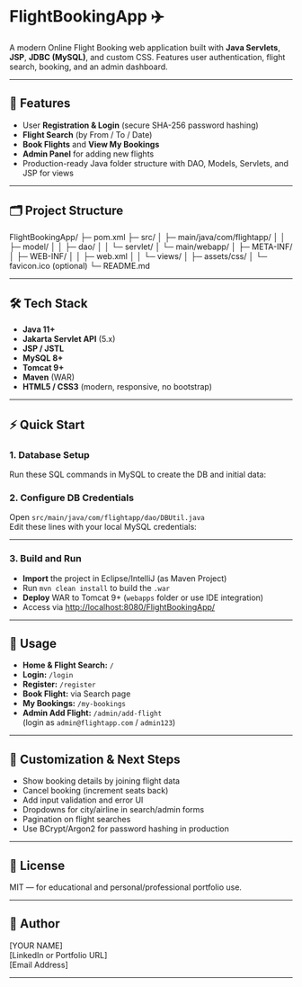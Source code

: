 # FlightBookingApp ✈️

A modern Online Flight Booking web application built with **Java Servlets**, **JSP**, **JDBC (MySQL)**, and custom CSS. Features user authentication, flight search, booking, and an admin dashboard.

---

## 🚀 Features

- User **Registration & Login** (secure SHA-256 password hashing)
- **Flight Search** (by From / To / Date)
- **Book Flights** and **View My Bookings**
- **Admin Panel** for adding new flights
- Production-ready Java folder structure with DAO, Models, Servlets, and JSP for views

---

## 🗂️ Project Structure

FlightBookingApp/
├─ pom.xml
├─ src/
│ ├─ main/java/com/flightapp/
│ │ ├─ model/
│ │ ├─ dao/
│ │ └─ servlet/
│ └─ main/webapp/
│ ├─ META-INF/
│ ├─ WEB-INF/
│ │ ├─ web.xml
│ │ └─ views/
│ ├─ assets/css/
│ └─ favicon.ico (optional)
└─ README.md




---

## 🛠️ Tech Stack

- **Java 11+**
- **Jakarta Servlet API** (5.x)
- **JSP / JSTL**
- **MySQL 8+**
- **Tomcat 9+**
- **Maven** (WAR)
- **HTML5 / CSS3** (modern, responsive, no bootstrap)

---

## ⚡ Quick Start

### 1. **Database Setup**

Run these SQL commands in MySQL to create the DB and initial data:


### 2. **Configure DB Credentials**

Open `src/main/java/com/flightapp/dao/DBUtil.java`  
Edit these lines with your local MySQL credentials:


---

### 3. **Build and Run**

- **Import** the project in Eclipse/IntelliJ (as Maven Project)
- Run `mvn clean install` to build the `.war`
- **Deploy** WAR to Tomcat 9+ (`webapps` folder or use IDE integration)
- Access via [http://localhost:8080/FlightBookingApp/](http://localhost:8080/FlightBookingApp/)

---

## 🌟 Usage

- **Home & Flight Search:** `/`
- **Login:** `/login`
- **Register:** `/register`
- **Book Flight:** via Search page
- **My Bookings:** `/my-bookings`
- **Admin Add Flight:** `/admin/add-flight`  
  (login as `admin@flightapp.com` / `admin123`)

---

## 🚧 Customization & Next Steps

- Show booking details by joining flight data
- Cancel booking (increment seats back)
- Add input validation and error UI
- Dropdowns for city/airline in search/admin forms
- Pagination on flight searches
- Use BCrypt/Argon2 for password hashing in production

---

## 📄 License

MIT — for educational and personal/professional portfolio use.

---

## 👤 Author

[YOUR NAME]  
[LinkedIn or Portfolio URL]  
[Email Address]

---

